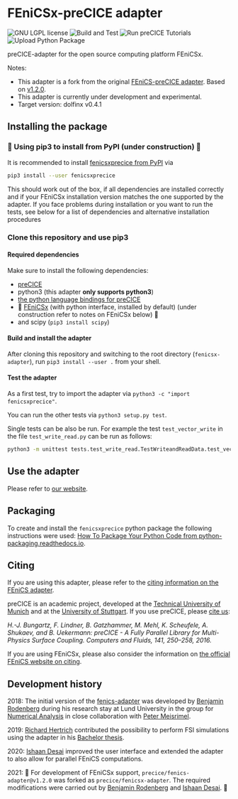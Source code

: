 # FEniCSx-preCICE adapter

<a style="text-decoration: none" href="https://github.com/precice/fenicsx-adapter/blob/master/LICENSE" target="_blank">
    <img src="https://img.shields.io/github/license/precice/fenicsx-adapter.svg" alt="GNU LGPL license">
</a>

<a style="text-decoration: none" href="https://github.com/precice/fenicsx-adapter/actions/workflows/build-and-test.yml" target="_blank">
    <img src="https://github.com/precice/fenicsx-adapter/actions/workflows/build-and-test.yml/badge.svg" alt="Build and Test">
</a>
<a style="text-decoration: none" href="https://github.com/precice/fenicsx-adapter/actions/workflows/run-tutorials.yml" target="_blank">
    <img src="https://github.com/precice/fenicsx-adapter/actions/workflows/run-tutorials.yml/badge.svg" alt="Run preCICE Tutorials">
</a>
<a style="text-decoration: none" href="https://pypi.org/project/fenicsxprecice/" target="_blank">
    <img src="https://github.com/precice/fenicsx-adapter/actions/workflows/pythonpublish.yml/badge.svg" alt="Upload Python Package">
</a>

preCICE-adapter for the open source computing platform FEniCSx.

Notes:

* This adapter is a fork from the original [FEniCS-preCICE adapter](https://github.com/precice/fenics-adapter). Based on [v1.2.0](https://github.com/precice/fenics-adapter/releases/tag/v1.2.0).
* This adapter is currently under development and experimental.
* Target version: dolfinx v0.4.1

## Installing the package

### 🚧 Using pip3 to install from PyPI (under construction) 🚧

It is recommended to install [fenicsxprecice from PyPI](https://pypi.org/project/fenicsxprecice/) via

```bash
pip3 install --user fenicsxprecice
```

This should work out of the box, if all dependencies are installed correctly and if your FEniCSx installation version matches the one supported by the adapter. If you face problems during installation or you want to run the tests, see below for a list of dependencies and alternative installation procedures

### Clone this repository and use pip3

#### Required dependencies

Make sure to install the following dependencies:

* [preCICE](https://github.com/precice/precice/wiki)
* python3 (this adapter **only supports python3**)
* [the python language bindings for preCICE](https://github.com/precice/python-bindings)
* :construction: [FEniCSx](https://fenicsproject.org/) (with python interface, installed by default) (under construction refer to notes on FEniCSx below) :construction:
* and scipy (`pip3 install scipy`)

#### Build and install the adapter

After cloning this repository and switching to the root directory (`fenicsx-adapter`), run ``pip3 install --user .`` from your shell.

#### Test the adapter

As a first test, try to import the adapter via `python3 -c "import fenicsxprecice"`.

You can run the other tests via `python3 setup.py test`.

Single tests can be also be run. For example the test `test_vector_write` in the file `test_write_read.py` can be run as follows:

```bash
python3 -m unittest tests.test_write_read.TestWriteandReadData.test_vector_write
```

## Use the adapter

Please refer to [our website](https://www.precice.org/adapter-fenicsx.html#how-can-i-use-my-own-solver-with-the-adapter-).

## Packaging

To create and install the `fenicsxprecice` python package the following instructions were used: [How To Package Your Python Code from python-packaging.readthedocs.io](https://python-packaging.readthedocs.io/en/latest/index.html).

## Citing

If you are using this adapter, please refer to the [citing information on the FEniCS adapter](https://www.precice.org/adapter-fenics.html#how-to-cite).

preCICE is an academic project, developed at the [Technical University of Munich](https://www5.in.tum.de/) and at the [University of Stuttgart](https://www.ipvs.uni-stuttgart.de/). If you use preCICE, please [cite us](https://www.precice.org/publications/):

*H.-J. Bungartz, F. Lindner, B. Gatzhammer, M. Mehl, K. Scheufele, A. Shukaev, and B. Uekermann: preCICE - A Fully Parallel Library for Multi-Physics Surface Coupling. Computers and Fluids, 141, 250–258, 2016.*

If you are using FEniCSx, please also consider the information on [the official FEniCS website on citing](https://fenicsproject.org/citing/).

## Development history

2018: The initial version of the [fenics-adapter](https://github.com/precice/fenics-adapter) was developed by [Benjamin Rodenberg](https://www.in.tum.de/i05/personen/personen/benjamin-rodenberg/) during his research stay at Lund University in the group for [Numerical Analysis](http://www.maths.lu.se/english/research/research-divisions/numerical-analysis/) in close collaboration with [Peter Meisrimel](https://www.lunduniversity.lu.se/lucat/user/09d80f0367a060bcf2a22d7c22e5e504).

2019: [Richard Hertrich](https://github.com/richahert) contributed the possibility to perform FSI simulations using the adapter in his [Bachelor thesis](https://mediatum.ub.tum.de/node?id=1520579).

2020: [Ishaan Desai](https://www.ipvs.uni-stuttgart.de/institute/team/Desai/) improved the user interface and extended the adapter to also allow for parallel FEniCS computations.

2021: :construction: For development of FEniCSx support, `precice/fenics-adapter@v1.2.0` was forked as `precice/fenicsx-adapter`. The required modifications were carried out by [Benjamin Rodenberg](https://www.in.tum.de/i05/personen/personen/benjamin-rodenberg/) and [Ishaan Desai](https://www.ipvs.uni-stuttgart.de/institute/team/Desai/). :construction:
